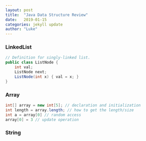 ```yaml
---
layout: post
title:  "Java Data Structure Review"
date:   2019-01-15
categories: jekyll update
author: "Luke"
---
```


### LinkedList

```java
// Definition for singly-linked list.
public class ListNode { 
    int val;
    ListNode next;
    ListNode(int x) { val = x; }
}
```

### Array

```java
int[] array = new int[5]; // declaration and initialization
int length = array.length; // how to get the length/size
int a = array[0] // random access
array[0] = 3 // update operation
```

### String

```java

```


